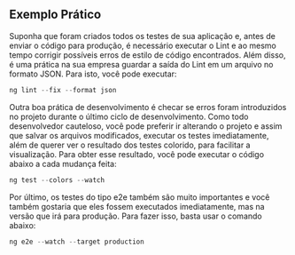 ## Exemplo Prático 

Suponha que foram criados todos os testes de sua aplicação e, antes de enviar o código para produção, é necessário executar o Lint e ao mesmo tempo corrigir possíveis erros de estilo de código encontrados. Além disso, é uma prática na sua empresa guardar a saída do Lint em um arquivo no formato JSON. Para isto, você pode executar:

```js
ng lint --fix --format json
```

Outra boa prática de desenvolvimento é checar se erros foram introduzidos no projeto durante o último ciclo de desenvolvimento. Como todo desenvolvedor cauteloso, você pode preferir ir alterando o projeto e assim que salvar os arquivos modificados, executar os testes imediatamente, além de querer ver o resultado dos testes colorido, para facilitar a visualização. Para obter esse resultado, você pode executar o código abaixo a cada mudança feita:

```js
ng test --colors --watch
```

Por último, os testes do tipo e2e também são muito importantes e você também gostaria que eles fossem executados imediatamente, mas na versão que irá para produção. Para fazer isso, basta usar o comando abaixo:

```js
ng e2e --watch --target production
```
